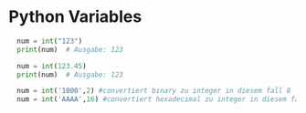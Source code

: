 # Python Variables

```python title="Example Code"
  num = int("123")
  print(num)  # Ausgabe: 123

  num = int(123.45)
  print(num)  # Ausgabe: 123

  num = int('1000',2) #convertiert binary zu integer in diesem fall 8
  num = int('AAAA',16) #convertiert hexadecimal zu integer in diesem fall 43690
```
